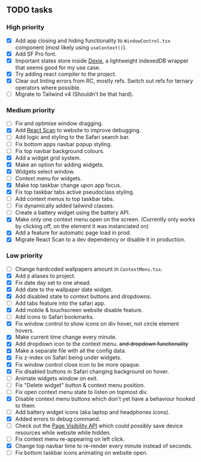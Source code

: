## TODO tasks

### High priority

- [x] Add app closing and hiding functionality to `WindowControl.tsx` component (most likely using `useContext()`).
- [x] Add SF Pro font.
- [x] Important states store inside [Dexie](https://dexie.org), a lightweight indexedDB wrapper that seems good for my use case.
- [x] Try adding react compiler to the project.
- [x] Clear out linting errors from RC, mostly refs. Switch out refs for ternary operators where possible.
- [ ] Migrate to Tailwind v4 (Shouldn't be that hard).

### Medium priority

- [ ] Fix and optimise window dragging.
- [x] Add [React Scan](https://github.com/aidenybai/react-scan) to website to improve debugging.
- [ ] Add logic and styling to the Safari search bar.
- [ ] Fix bottom apps navbar popup styling.
- [ ] Fix top navbar background colours.
- [x] Add a widget grid system.
- [x] Make an option for adding widgets.
- [x] Widgets select window.
- [ ] Context menu for widgets.
- [x] Make top taskbar change upon app focus.
- [x] Fix top taskbar tabs active pseudoclass styling.
- [ ] Add context menus to top taskbar tabs.
- [ ] Fix dynamically added tailwind classes.
- [ ] Create a battery widget using the battery API.
- [x] Make only one context menu open on the screen. (Currently only works by clicking off, on the element it was instanciated on)
- [x] Add a feature for automatic page load in prod.
- [x] Migrate React Scan to a dev dependency or disable it in production.

### Low priority

- [ ] Change hardcoded wallpapers amount in `ContextMenu.tsx`.
- [x] Add `@` aliases to project.
- [x] Fix date day set to one ahead.
- [x] Add date to the wallpaper date widget.
- [x] Add disabled state to context buttons and dropdowns.
- [ ] Add tabs feature into the safari app.
- [x] Add mobile & touchscreen website disable feature.
- [ ] Add icons to Safari bookmarks.
- [x] Fix window control to show icons on div hover, not circle element hovers.
- [x] Make current time change every minute.
- [x] Add dropdown icon to the context menu. ~~and dropdown functionality~~
- [x] Make a separate file with all the config data.
- [x] Fix z-index on Safari being under widgets.
- [x] Fix window control close icon to be more opaque.
- [x] Fix disabled buttons in Safari changing background on hover.
- [ ] Animate widgets window on exit.
- [ ] Fix "Delete widget" button & context menu position.
- [ ] Fix open context menu state to listen on topmost div.
- [x] Disable context menu buttons which don't yet have a behaviour hooked to them.
- [ ] Add battery widget icons (aka laptop and headphones icons).
- [x] Added errors to debug command.
- [ ] Check out the [Page Visibility API](https://developer.mozilla.org/en-US/docs/Web/API/Page_Visibility_API) which could possibly save device resources while website while hidden.
- [ ] Fix context menu re-appearing on left click.
- [x] Change top navbar time to re-render every minute instead of seconds.
- [ ] Fix bottom taskbar icons animating on website open.
